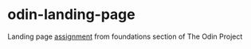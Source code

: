# odin-landing-page
Landing page [assignment](https://www.theodinproject.com/paths/foundations/courses/foundations/lessons/landing-page#assignment) from foundations section of The Odin Project
